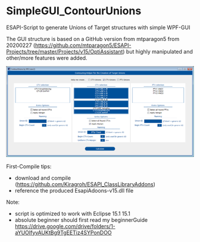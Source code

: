 # SimpleGUI_ContourUnions
ESAPI-Script to generate Unions of Target structures with simple WPF-GUI

The GUI structure is based on a GitHub version from mtparagon5 from 20200227 (https://github.com/mtparagon5/ESAPI-Projects/tree/master/Projects/v15/OptiAssistant) but highly manipulated and other/more features were added.

![Test Image 6](https://github.com/Kiragroh/ESAPI_SimpleGUI_ContourUnions/blob/master/UnionContouring-GUI.PNG)

First-Compile tips:
- download and compile (https://github.com/Kiragroh/ESAPI_ClassLibraryAddons)
- reference the produced EsapiAdoons-v15.dll file

Note:
- script is optimized to work with Eclipse 15.1
15.1
- absolute beginner should first read my beginnerGuide
https://drive.google.com/drive/folders/1-aYUOIfyvAUKtBg9TgEETiz4SYPonDOO
